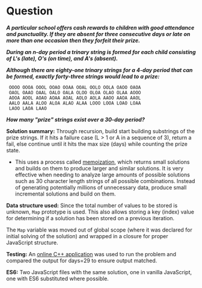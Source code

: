 # Question
**_A particular school offers cash rewards to children with good attendance and punctuality. If they are absent for three consecutive days or late on more than one occasion then they forfeit their prize._**

**_During an n-day period a trinary string is formed for each child consisting of L's (late), O's (on time), and A's (absent)._**

**_Although there are eighty-one trinary strings for a 4-day period that can be formed, exactly forty-three strings would lead to a prize:_**

     OOOO OOOA OOOL OOAO OOAA OOAL OOLO OOLA OAOO OAOA
     OAOL OAAO OAAL OALO OALA OLOO OLOA OLAO OLAA AOOO
     AOOA AOOL AOAO AOAA AOAL AOLO AOLA AAOO AAOA AAOL
     AALO AALA ALOO ALOA ALAO ALAA LOOO LOOA LOAO LOAA
     LAOO LAOA LAAO

**_How many "prize" strings exist over a 30-day period?_**

**Solution summary:** Through recursion, build start building substrings of the prize strings. If it hits a failure case (L > 1 or A in a sequence of 3), return a fail, else continue until it hits the max size (days) while counting the prize state.
- This uses a process called [memoization](https://en.wikipedia.org/wiki/Memoization), which returns small solutions and builds on them to produce larger and similar solutions. It is very effective when needing to analyze large amounts of possible solutions such as 30 character length strings of all possible combinations. Instead of generating potentially millions of unnecessary data, produce small incremental solutions and build on them.

**Data structure used:** Since the total number of values to be stored is unknown, `Map` prototype is used. This also allows storing a key (index) value for determining if a solution has been stored on a previous iteration.

The `Map` variable was moved out of global scope (where it was declared for initial solving of the solution) and wrapped in a closure for proper JavaScript structure.

**Testing:** An [online C++ application](http://euler.stephan-brumme.com/191/) was used to run the problem and compared the output for days=29 to ensure output matched.

**ES6:** Two JavaScript files with the same solution, one in vanilla JavaScript, one with ES6 substituted where possible.